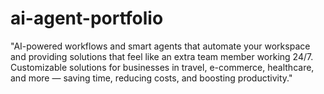 # ai-agent-portfolio
"AI-powered workflows and smart agents that automate your workspace and providing solutions that feel like an extra team member working 24/7. Customizable solutions for businesses in travel, e-commerce, healthcare, and more — saving time, reducing costs, and boosting productivity."
